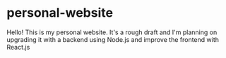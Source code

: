 # personal-website
Hello! This is my personal website. It's a rough draft and I'm planning on upgrading it with a backend using Node.js and improve the frontend with React.js
